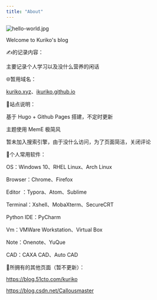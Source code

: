 ```yaml
---
title: "About"
---
```







![hello-world.jpg](/about.jpg)



Welcome to Kuriko's blog  



✍️的记录内容：  

主要记录个人学习以及没什么营养的闲话



🌐暂用域名：  

[kuriko.xyz](https://www.kuriko.xyz)、[ikuriko.github.io](https://ikuriko.github.io)



📃站点说明：  

基于 Hugo + Github Pages 搭建，不定时更新  

主题使用 MemE 极简风  

暂未加入搜索引擎，由于没什么访问，为了页面简洁，关闭评论  



🔧个人常用软件：  

OS：Windows 10、RHEL Linux、Arch Linux

Browser：Chrome、Firefox

Editor ：Typora、Atom、Sublime

Terminal：Xshell、MobaXterm、SecureCRT

Python IDE：PyCharm

Vm：VMWare Workstation、Virtual Box

Note：Onenote、YuQue

CAD：CAXA CAD、Auto CAD



📖所拥有的其他页面（暂不更新）：

https://blog.51cto.com/kuriko

https://blog.csdn.net/Callousmaster

